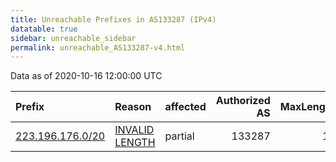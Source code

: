 ```yaml
---
title: Unreachable Prefixes in AS133287 (IPv4)
datatable: true
sidebar: unreachable_sidebar
permalink: unreachable_AS133287-v4.html
---
```


Data as of 2020-10-16 12:00:00 UTC


<div class="datatable-begin"></div>

| Prefix                                                     | Reason                                                                                                      | affected   |   Authorized AS |   MaxLength | Anchor                                       |   unreachable /24s |
|:-----------------------------------------------------------|:------------------------------------------------------------------------------------------------------------|:-----------|----------------:|------------:|:---------------------------------------------|-------------------:|
| [223.196.176.0/20](https://stat.ripe.net/223.196.176.0/20) | [INVALID LENGTH](https://rpki-validator.ripe.net/announcement-preview?asn=AS133287&prefix=223.196.176.0/20) | partial    |          133287 |          19 | [APNIC](unreachable_APNIC_RPKI_Root-v4.html) |                 16 |

<div class="datatable-end"></div>